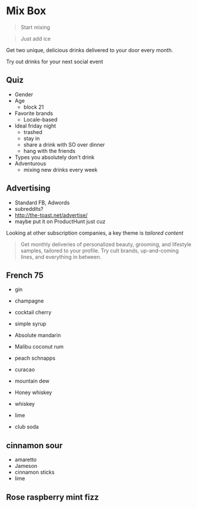 Mix Box
=======

> Start mixing

> Just add ice



Get two unique, delicious drinks delivered to your door every month.

Try out drinks for your next social event




Quiz
----

- Gender
- Age
  - block 21
- Favorite brands
  - Locale-based
- Ideal friday night
  - trashed
  - stay in
  - share a drink with SO over dinner
  - hang with the friends
- Types you absolutely don't drink
- Adventurous
  - mixing new drinks every week
 

 Advertising
 -----------

- Standard FB, Adwords
- subreddits?
- http://the-toast.net/advertise/
- maybe put it on ProductHunt just cuz


Looking at other subscription companies, a key theme is *tailored content*

> Get monthly deliveries of personalized beauty, grooming, and lifestyle samples, tailored to your profile. Try cult brands, up-and-coming lines, and everything in between.


French 75
---------
- gin
- champagne
- cocktail cherry
- simple syrup



- Absolute mandarin
- Malibu coconut rum
- peach schnapps
- curacao
- mountain dew



- Honey whiskey
- whiskey
- lime
- club soda



cinnamon sour
--------------
- amaretto
- Jameson
- cinnamon sticks
- lime

Rose raspberry mint fizz
------------------------

